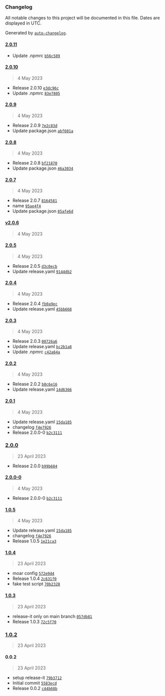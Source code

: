 ### Changelog

All notable changes to this project will be documented in this file. Dates are displayed in UTC.

Generated by [`auto-changelog`](https://github.com/CookPete/auto-changelog).

#### [2.0.11](https://github.com/novakps/please-release-me/compare/2.0.10...2.0.11)

- Update .npmrc [`b56c589`](https://github.com/novakps/please-release-me/commit/b56c589e06bebbb77a5dcf8eb6e0d5d141de8e91)

#### [2.0.10](https://github.com/novakps/please-release-me/compare/2.0.9...2.0.10)

> 4 May 2023

- Release 2.0.10 [`e3dc96c`](https://github.com/novakps/please-release-me/commit/e3dc96cae75f0c08f2c0b0b55566148668ad8abb)
- Update .npmrc [`83e7805`](https://github.com/novakps/please-release-me/commit/83e7805054b2719757353450b96dc5c5c082b046)

#### [2.0.9](https://github.com/novakps/please-release-me/compare/2.0.8...2.0.9)

> 4 May 2023

- Release 2.0.9 [`7e2c83d`](https://github.com/novakps/please-release-me/commit/7e2c83d6cc94410cf381b6213f13dc9169caf522)
- Update package.json [`abf601a`](https://github.com/novakps/please-release-me/commit/abf601afc9caa36d0a040ec493fa14c6f7ac62ee)

#### [2.0.8](https://github.com/novakps/please-release-me/compare/2.0.7...2.0.8)

> 4 May 2023

- Release 2.0.8 [`bf21870`](https://github.com/novakps/please-release-me/commit/bf21870e4275c1e2aab990143eba0702b275491d)
- Update package.json [`46a3034`](https://github.com/novakps/please-release-me/commit/46a30342eeb76bf646eb3939b84b75795d23f055)

#### [2.0.7](https://github.com/novakps/please-release-me/compare/v2.0.6...2.0.7)

> 4 May 2023

- Release 2.0.7 [`8164581`](https://github.com/novakps/please-release-me/commit/8164581f64a8f3670a23675eb21647bc1291c774)
- name [`95ae4f4`](https://github.com/novakps/please-release-me/commit/95ae4f4a6714805b6e71be3334cb7b9e14da196c)
- Update package.json [`85afe6d`](https://github.com/novakps/please-release-me/commit/85afe6d70f09410fd7ec77577f1b84eb19dd509f)

#### [v2.0.6](https://github.com/novakps/please-release-me/compare/2.0.5...v2.0.6)

> 4 May 2023

#### [2.0.5](https://github.com/novakps/please-release-me/compare/2.0.4...2.0.5)

> 4 May 2023

- Release 2.0.5 [`d3c0ecb`](https://github.com/novakps/please-release-me/commit/d3c0ecb885160407e38547f936c1a788f0095eef)
- Update release.yaml [`9144db2`](https://github.com/novakps/please-release-me/commit/9144db21071c447c4dac7d1452f229deb78551af)

#### [2.0.4](https://github.com/novakps/please-release-me/compare/2.0.3...2.0.4)

> 4 May 2023

- Release 2.0.4 [`fb0a9ec`](https://github.com/novakps/please-release-me/commit/fb0a9ec04b57cf23abfe4ee26bdfac6fdab8b1ff)
- Update release.yaml [`45bb668`](https://github.com/novakps/please-release-me/commit/45bb66869c253ac472446f8cdcaf2e6ee98b3d3b)

#### [2.0.3](https://github.com/novakps/please-release-me/compare/2.0.2...2.0.3)

> 4 May 2023

- Release 2.0.3 [`00726a6`](https://github.com/novakps/please-release-me/commit/00726a67d1d1816aac6e011fda236a1df9dbf426)
- Update release.yaml [`bc2b1a8`](https://github.com/novakps/please-release-me/commit/bc2b1a84570647731bd1fc7d7d5aab7df8777f1c)
- Update .npmrc [`c42a64a`](https://github.com/novakps/please-release-me/commit/c42a64ab28a2966cff4dc0a643c72c8e8f9323db)

#### [2.0.2](https://github.com/novakps/please-release-me/compare/2.0.1...2.0.2)

> 4 May 2023

- Release 2.0.2 [`b0c6e16`](https://github.com/novakps/please-release-me/commit/b0c6e16910ef9a4d344df1e42e0df22c14a65666)
- Update release.yaml [`14d6366`](https://github.com/novakps/please-release-me/commit/14d6366d7e9ac2f839f31d4ebdd3c907fb3977d3)

#### [2.0.1](https://github.com/novakps/please-release-me/compare/2.0.0...2.0.1)

> 4 May 2023

- Update release.yaml [`15da185`](https://github.com/novakps/please-release-me/commit/15da185c6b64f96ede1febd3384e7e39448135c2)
- changelog [`f4e7926`](https://github.com/novakps/please-release-me/commit/f4e7926599d706f415daa3efc3e4b49ce9361fc7)
- Release 2.0.0-0 [`b2c3111`](https://github.com/novakps/please-release-me/commit/b2c31115cb81eedb9d42c9fe89895a0ba2b2aad1)

### [2.0.0](https://github.com/novakps/please-release-me/compare/2.0.0-0...2.0.0)

> 23 April 2023

- Release 2.0.0 [`b99b684`](https://github.com/novakps/please-release-me/commit/b99b68407c4f1c561afb8406b66fc90a2a0c1d26)

#### [2.0.0-0](https://github.com/novakps/please-release-me/compare/1.0.5...2.0.0-0)

> 4 May 2023

- Release 2.0.0-0 [`b2c3111`](https://github.com/novakps/please-release-me/commit/b2c31115cb81eedb9d42c9fe89895a0ba2b2aad1)

#### [1.0.5](https://github.com/novakps/please-release-me/compare/1.0.4...1.0.5)

> 4 May 2023

- Update release.yaml [`15da185`](https://github.com/novakps/please-release-me/commit/15da185c6b64f96ede1febd3384e7e39448135c2)
- changelog [`f4e7926`](https://github.com/novakps/please-release-me/commit/f4e7926599d706f415daa3efc3e4b49ce9361fc7)
- Release 1.0.5 [`1e21ca3`](https://github.com/novakps/please-release-me/commit/1e21ca368fc0430cfdcc372e4cd6a7a88637a9c1)

#### [1.0.4](https://github.com/novakps/please-release-me/compare/1.0.3...1.0.4)

> 23 April 2023

- moar config [`572e944`](https://github.com/novakps/please-release-me/commit/572e944f6342faa07719c653ab863035fe89fc70)
- Release 1.0.4 [`2c631f0`](https://github.com/novakps/please-release-me/commit/2c631f0b5fd2205b439798f3079edad8a0c1f95c)
- fake test script [`70b2328`](https://github.com/novakps/please-release-me/commit/70b232811419264eb71c0663e940df0a94a34e70)

#### [1.0.3](https://github.com/novakps/please-release-me/compare/1.0.2...1.0.3)

> 23 April 2023

- release-it only on main branch [`057db81`](https://github.com/novakps/please-release-me/commit/057db81aec231be7616d588bf20240f81328d886)
- Release 1.0.3 [`72c5f70`](https://github.com/novakps/please-release-me/commit/72c5f704e3cf9c534c7fe90bb93b84c5376494ee)

### [1.0.2](https://github.com/novakps/please-release-me/compare/0.0.2...1.0.2)

> 23 April 2023

#### 0.0.2

> 23 April 2023

- setup release-it [`79b3712`](https://github.com/novakps/please-release-me/commit/79b3712f1bdeb42408273f5721e1c0a93f32ad73)
- Initial commit [`5583ecd`](https://github.com/novakps/please-release-me/commit/5583ecd728016923648128ec297606b4e314972f)
- Release 0.0.2 [`c44b68b`](https://github.com/novakps/please-release-me/commit/c44b68b422a420fafc409123353dc8c6b3bc91bd)
